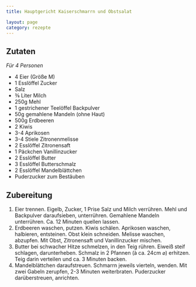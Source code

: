 ```yaml
---
title: Hauptgericht Kaiserschmarrn und Obstsalat

layout: page
category: rezepte
---
```


Zutaten
-------
*Für 4 Personen*

- 4 Eier (Größe M)
- 1 Esslöffel Zucker
- Salz
- ⅜ Liter Milch
- 250g Mehl
- 1 gestrichener Teelöffel Backpulver
- 50g gemahlene Mandeln (ohne Haut)
- 500g Erdbeeren
- 2 Kiwis
- 3-4 Aprikosen
- 3-4 Stiele Zitronenmelisse
- 2 Esslöffel Zitronensaft
- 1 Päckchen Vanillinzucker
- 2 Esslöffel Butter
- 3 Esslöffel Butterschmalz
- 2 Esslöffel Mandelblättchen
- Puderzucker zum Bestäuben

Zubereitung
-----------

1. Eier trennen. Eigelb, Zucker, 1 Prise Salz und Milch verrühren. Mehl und Backpulver daraufsieben, unterrühren. Gemahlene Mandeln unterrühren. Ca. 12 Minuten quellen lassen. 
2. Erdbeeren waschen, putzen. Kiwis schälen. Aprikosen waschen, halbieren, entsteinen. Obst klein schneiden. Melisse waschen, abzupfen. Mit Obst, Zitronensaft und Vanillinzucker mischen.
3. Butter bei schwacher Hitze schmelzen, in den Teig rühren. Eiweiß steif schlagen, darunterheben. Schmalz in 2 Pfannen (à ca. 24cm ⌀) erhitzen. Teig darin verteilen und ca. 3 Minuten backen.
4. Mandelblättchen daraufstreuen. Schmarrn jeweils vierteln, wenden. Mit zwei Gabeln zerupfen, 2-3 Minuten weiterbraten. Puderzucker darüberstreuen, anrichten.
